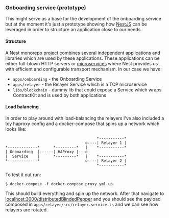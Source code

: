 ### Onboarding service (prototype)

This might serve as a base for the development of the onboarding service but at the moment it's just a prototype showing how [NestJS](https://docs.nestjs.com/) can be leveraged in order to structure an application close to our needs.

#### Structure

A Nest monorepo project combines several independent applications and libraries which are used by these applications.
These applications can be either full-blown HTTP servers or [microservices](https://docs.nestjs.com/migration-guide#microservices) where Nest provides us
with efficient and configurable transport mechanism.
In our case we have:

- `apps/onboarding` - the Onboarding Service 
- `apps/relayer` - the Relayer Service which is a TCP microservice
- `libs/blockchain` - dummy lib that could expose a Service which wraps ContractKit and is used by both applications

#### Load balancing

In order to play around with load-balancing the relayers I've also included a toy haproxy config and a docker-compose that spins up a network which looks like:
```
                                        *-----------*
                                   o----| Relayer 1 |
*-------------*      *---------*   |    *-----------*   
| Onboarding  |------| HAProxy |---o
|  Service    |      *---------*   |    *-----------*
*-------------*                    o----| Relayer 2 |
                                        *-----------*
```

To test it out run:

```
$ docker-compose -f docker-compose.proxy.yml up
```


This should build everything and spin up the network. After that navigate to [localhost:3000/distributedBlindedPepper](http://localhost:3000/distributedBlindedPepper) and you should see the payload composed in `apps/relayer/src/relayer.service.ts` and we can see how relayers are rotated.




